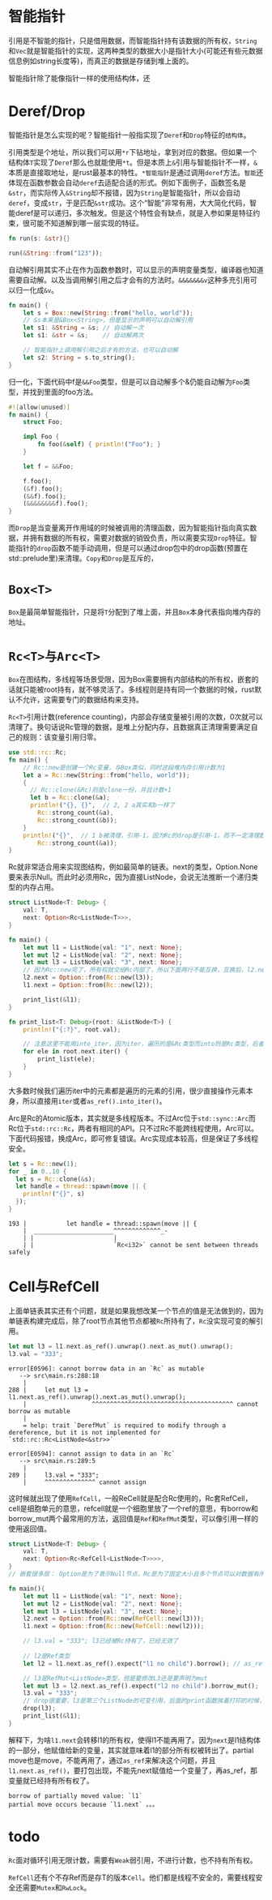 # 智能指针
引用是不智能的指针，只是借用数据，而智能指针持有该数据的所有权，`String`和`Vec`就是智能指针的实现，这两种类型的数据大小是指针大小(可能还有些元数据信息例如string长度等)，而真正的数据是存储到堆上面的。

智能指针除了能像指针一样的使用结构体，还
# Deref/Drop
智能指针是怎么实现的呢？智能指针一般指实现了`Deref`和`Drop`特征的`结构体`。

引用类型是个地址，所以我们可以用`*r`下钻地址，拿到对应的数据。但如果一个结构体`T`实现了`Deref`那么也就能使用`*t`。但是本质上`&`引用与智能指针不一样，`&`本质是直接取地址，是rust最基本的特性。`*智能指针`是通过调用`deref`方法。`智能`还体现在函数参数会自动`deref`去适配合适的形式。例如下面例子，函数签名是`&str`，而实际传入`&String`却不报错，因为`String`是智能指针，所以会自动`deref`，变成`str`，于是匹配`&str`成功。这个“智能”非常有用，大大简化代码，智能deref是可以递归，多次触发。但是这个特性会有缺点，就是入参如果是特征约束，很可能不知道解到哪一层实现的特征。
```rs
fn run(s: &str){}

run(&String::from("123"));
```
自动解引用其实不止在作为函数参数时，可以显示的声明变量类型，编译器也知道需要自动解。以及当调用解引用之后才会有的方法时。`&&&&&&&v`这种多充引用可以归一化成`&v`。
```rs
fn main() {
    let s = Box::new(String::from("hello, world"));
    // &s本来是&Box<String>，但是显示的声明可以自动解引用
    let s1: &String = &s; // 自动解一次
    let s1: &str = &s;    // 自动解两次

    // 智能指针上调用解引用之后才有的方法，也可以自动解
    let s2: String = s.to_string();
}
```
归一化，下面代码中f是`&&Foo`类型，但是可以自动解多个&仍能自动解为`Foo`类型，并找到里面的foo方法。
```rs
#![allow(unused)]
fn main() {
    struct Foo;

    impl Foo {
        fn foo(&self) { println!("Foo"); }
    }

    let f = &&Foo;

    f.foo();
    (&f).foo();
    (&&f).foo();
    (&&&&&&&&f).foo();
}
```

而`Drop`是当变量离开作用域的时候被调用的清理函数，因为智能指针指向真实数据，并拥有数据的所有权，需要对数据的销毁负责，所以需要实现`Drop`特征。智能指针的`drop`函数不能手动调用，但是可以通过drop包中的drop函数(预置在std::prelude里)来清理。`Copy`和`Drop`是互斥的，



# `Box<T>`
`Box`是最简单智能指针，只是将`T`分配到了堆上面，并且`Box`本身代表指向堆内存的地址。
# `Rc<T>与Arc<T>`
`Box`在图结构，多线程等场景受限，因为Box需要拥有内部结构的所有权，嵌套的话就只能被root持有，就不够灵活了。多线程则是持有同一个数据的时候，rust默认不允许，这需要专门的数据结构来支持。

`Rc<T>`引用计数(reference counting)，内部会存储变量被引用的次数，0次就可以清理了。换句话说Rc管理的数据，是堆上分配内存，且数据真正清理需要满足自己的规则：该变量引用归零。
```rs
use std::rc::Rc;
fn main() {
    // Rc::new是创建一个Rc变量，与Box类似，同时这段堆内存引用计数为1
    let a = Rc::new(String::from("hello, world"));
    {
      // Rc::clone(&Rc)则是clone一份，并且计数+1
      let b = Rc::clone(&a);
      println!("{}, {}",  // 2, 2 a其实和b一样了
        Rc::strong_count(&a), 
        Rc::strong_count(&b));
    }
    println!("{}",  // 1 b被清理，引用-1，因为Rc的drop是引用-1，而不一定清理数据(0的时候清理)
        Rc::strong_count(&a));
}
```
Rc就非常适合用来实现图结构，例如最简单的链表。next的类型，Option.None要来表示Null。而此时必须用Rc，因为直接ListNode，会说无法推断一个递归类型的内存占用。
```rs
struct ListNode<T: Debug> {
    val: T,
    next: Option<Rc<ListNode<T>>>,
}

fn main() {
    let mut l1 = ListNode{val: "1", next: None};
    let mut l2 = ListNode{val: "2", next: None};
    let mut l3 = ListNode{val: "3", next: None};
    // 因为Rc::new完了，所有权就交给Rc内部了，所以下面两行不能互换，互换后，l2.next其实已经无法访问到数据了，l2已不再持有所有权。
    l2.next = Option::from(Rc::new(l3));
    l1.next = Option::from(Rc::new(l2));

    print_list(&l1);
}

fn print_list<T: Debug>(root: &ListNode<T>) {
    println!("{:?}", root.val);

    // 注意这里不能用into_iter，因为iter，遍历的是&Rc类型而into则是Rc类型，后者有所有权的，如果直接在for中使用，会影响引用计数的，所以不允许。报错·cannot move out of `root.next` which is behind a shared reference·
    for ele in root.next.iter() {
        print_list(ele);
    }
}
```
大多数时候我们遍历iter中的元素都是遍历的元素的引用，很少直接操作元素本身，所以直接用`iter`或者`as_ref().into_iter()`。

Arc是Rc的Atomic版本，其实就是多线程版本。不过Arc位于`std::sync::Arc`而Rc位于`std::rc::Rc`，两者有相同的API。只不过Rc不能跨线程使用，Arc可以。下面代码报错，换成Arc，即可修复错误。Arc实现成本较高，但是保证了多线程安全。
```rs
let s = Rc::new(1);
for _ in 0..10 {
  let s = Rc::clone(&s);
  let handle = thread::spawn(move || {
    println!("{}", s)
  });
}
```
```
193 |           let handle = thread::spawn(move || {
    |  ______________________^^^^^^^^^^^^^_-
    | |                      |
    | |                      `Rc<i32>` cannot be sent between threads safely
```
# Cell与RefCell
上面单链表其实还有个问题，就是如果我想改某一个节点的值是无法做到的，因为单链表构建完成后，除了root节点其他节点都被`Rc`所持有了，`Rc`没实现可变的解引用。
```rs
let mut l3 = l1.next.as_ref().unwrap().next.as_mut().unwrap();
l3.val = "333";
```
```
error[E0596]: cannot borrow data in an `Rc` as mutable
   --> src\main.rs:288:18
    |
288 |     let mut l3 = l1.next.as_ref().unwrap().next.as_mut().unwrap();
    |                  ^^^^^^^^^^^^^^^^^^^^^^^^^^^^^^^^^^^^^^^ cannot borrow as mutable
    |
    = help: trait `DerefMut` is required to modify through a dereference, but it is not implemented for `std::rc::Rc<ListNode<&str>>`

error[E0594]: cannot assign to data in an `Rc`
   --> src\main.rs:289:5
    |
289 |     l3.val = "333";
    |     ^^^^^^^^^^^^^^ cannot assign
```
这时候就出现了使用`RefCell`，一般ReCell就是配合Rc使用的，Rc套RefCell，cell是细胞单元的意思，refcell就是一个细胞里放了一个ref的意思，有borrow和borrow_mut两个最常用的方法，返回值是`Ref`和`RefMut`类型，可以像引用一样的使用返回值。
```rs
struct ListNode<T: Debug> {
    val: T,
    next: Option<Rc<RefCell<ListNode<T>>>>,
}
// 嵌套很多层： Option是为了表示Null节点，Rc是为了固定大小且多个节点可以对数据有所有权，RefCell是使Rc内容是具有动态可变性(其实就是可以改Rc内的值)，ListNode就是下一个节点的真正内容。

fn main(){
    let mut l1 = ListNode{val: "1", next: None};
    let mut l2 = ListNode{val: "2", next: None};
    let mut l3 = ListNode{val: "3", next: None};
    l2.next = Option::from(Rc::new(RefCell::new(l3)));
    l1.next = Option::from(Rc::new(RefCell::new(l2)));

    // l3.val = "333"; l3已经被Rc持有了，已经无效了
    
    // l2是Ref类型
    let l2 = l1.next.as_ref().expect("l1 no child").borrow(); // as_ref很重要，因为不as_ref那l1的所有权就通过next转移了。后续就没法用l1了。

    // l3是RefMut<ListNode>类型，但是要修改L3还是要声明为mut
    let mut l3 = l2.next.as_ref().expect("l2 no child").borrow_mut();
    l3.val = "333";
    // drop很重要，l3是第三个ListNode的可变引用，后面的print函数挨着打印的时候，到第三个节点也会对齐进行引用，此时同一上下文就有可变引用和不可变引用同时存在，触发panic，Ref drop后是销毁当前Ref而不会干掉内部的数据。
    drop(l3);
    print_list(&l1);
}
```
解释下，为啥`l1.next`会转移l1的所有权，使得l1不能再用了。因为`next`是l1结构体的一部分，他赋值给新的变量，其实就意味着l1的部分所有权被转出了。partial move也是move，不能再用了，通过`as_ref`来解决这个问题，并且`l1.next.as_ref()`，要打包出现，不能先next赋值给一个变量了，再as_ref，那变量就已经持有所有权了。
```
borrow of partially moved value: `l1`
partial move occurs because `l1.next` 。。。
```
# todo
`Rc`面对循环引用无限计数，需要有`Weak`弱引用，不进行计数，也不持有所有权。

`RefCell`还有个不存Ref而是存T的版本`Cell`。他们都是线程不安全的，需要线程安全还需要`Mutex`和`RwLock`。